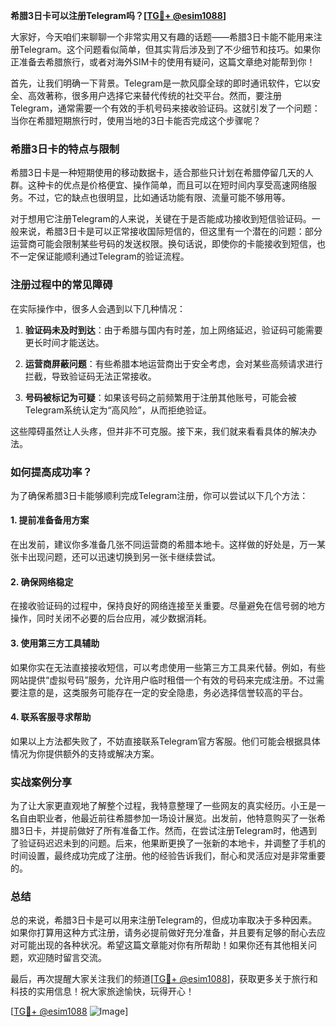 **希腊3日卡可以注册Telegram吗？[[TG💪+ @esim1088](https://t.me/s/esim1088)]**

大家好，今天咱们来聊聊一个非常实用又有趣的话题——希腊3日卡能不能用来注册Telegram。这个问题看似简单，但其实背后涉及到了不少细节和技巧。如果你正准备去希腊旅行，或者对海外SIM卡的使用有疑问，这篇文章绝对能帮到你！

首先，让我们明确一下背景。Telegram是一款风靡全球的即时通讯软件，它以安全、高效著称，很多用户选择它来替代传统的社交平台。然而，要注册Telegram，通常需要一个有效的手机号码来接收验证码。这就引发了一个问题：当你在希腊短期旅行时，使用当地的3日卡能否完成这个步骤呢？

### 希腊3日卡的特点与限制

希腊3日卡是一种短期使用的移动数据卡，适合那些只计划在希腊停留几天的人群。这种卡的优点是价格便宜、操作简单，而且可以在短时间内享受高速网络服务。不过，它的缺点也很明显，比如通话功能有限、流量可能不够用等。

对于想用它注册Telegram的人来说，关键在于是否能成功接收到短信验证码。一般来说，希腊3日卡是可以正常接收国际短信的，但这里有一个潜在的问题：部分运营商可能会限制某些号码的发送权限。换句话说，即使你的卡能接收到短信，也不一定保证能顺利通过Telegram的验证流程。

### 注册过程中的常见障碍

在实际操作中，很多人会遇到以下几种情况：

1. **验证码未及时到达**：由于希腊与国内有时差，加上网络延迟，验证码可能需要更长时间才能送达。
   
2. **运营商屏蔽问题**：有些希腊本地运营商出于安全考虑，会对某些高频请求进行拦截，导致验证码无法正常接收。

3. **号码被标记为可疑**：如果该号码之前频繁用于注册其他账号，可能会被Telegram系统认定为“高风险”，从而拒绝验证。

这些障碍虽然让人头疼，但并非不可克服。接下来，我们就来看看具体的解决办法。

### 如何提高成功率？

为了确保希腊3日卡能够顺利完成Telegram注册，你可以尝试以下几个方法：

#### 1. 提前准备备用方案
在出发前，建议你多准备几张不同运营商的希腊本地卡。这样做的好处是，万一某张卡出现问题，还可以迅速切换到另一张卡继续尝试。

#### 2. 确保网络稳定
在接收验证码的过程中，保持良好的网络连接至关重要。尽量避免在信号弱的地方操作，同时关闭不必要的后台应用，减少数据消耗。

#### 3. 使用第三方工具辅助
如果你实在无法直接接收短信，可以考虑使用一些第三方工具来代替。例如，有些网站提供“虚拟号码”服务，允许用户临时租借一个有效的号码来完成注册。不过需要注意的是，这类服务可能存在一定的安全隐患，务必选择信誉较高的平台。

#### 4. 联系客服寻求帮助
如果以上方法都失败了，不妨直接联系Telegram官方客服。他们可能会根据具体情况为你提供额外的支持或解决方案。

### 实战案例分享

为了让大家更直观地了解整个过程，我特意整理了一些网友的真实经历。小王是一名自由职业者，他最近前往希腊参加一场设计展览。出发前，他特意购买了一张希腊3日卡，并提前做好了所有准备工作。然而，在尝试注册Telegram时，他遇到了验证码迟迟未到的问题。后来，他果断更换了一张新的本地卡，并调整了手机的时间设置，最终成功完成了注册。他的经验告诉我们，耐心和灵活应对是非常重要的。

### 总结

总的来说，希腊3日卡是可以用来注册Telegram的，但成功率取决于多种因素。如果你打算用这种方式注册，请务必提前做好充分准备，并且要有足够的耐心去应对可能出现的各种状况。希望这篇文章能对你有所帮助！如果你还有其他相关问题，欢迎随时留言交流。

最后，再次提醒大家关注我们的频道[[TG💪+ @esim1088](https://t.me/s/esim1088)]，获取更多关于旅行和科技的实用信息！祝大家旅途愉快，玩得开心！

[[TG💪+ @esim1088](https://t.me/s/esim1088) ![Image](https://i.postimg.cc/4NQfJmqS/Snipaste-2025-05-13-00-14-12.png)]